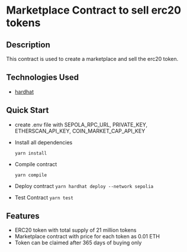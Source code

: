 # Marketplace Contract to sell erc20 tokens

## Description

This contract is used to create a marketplace and sell the erc20 token.

## Technologies Used

-   [hardhat](https://hardhat.org/docs)

## Quick Start

-   create .env file with SEPOLA_RPC_URL, PRIVATE_KEY, ETHERSCAN_API_KEY, COIN_MARKET_CAP_API_KEY

-   Install all dependencies

    `yarn install`

-   Compile contract

    `yarn compile`

-   Deploy contract
    `yarn hardhat deploy --network sepolia`

-   Test Contract
    `yarn test`

## Features

-   ERC20 token with total supply of 21 million tokens
-   Marketplace contract with price for each token as 0.01 ETH
-   Token can be claimed after 365 days of buying only
